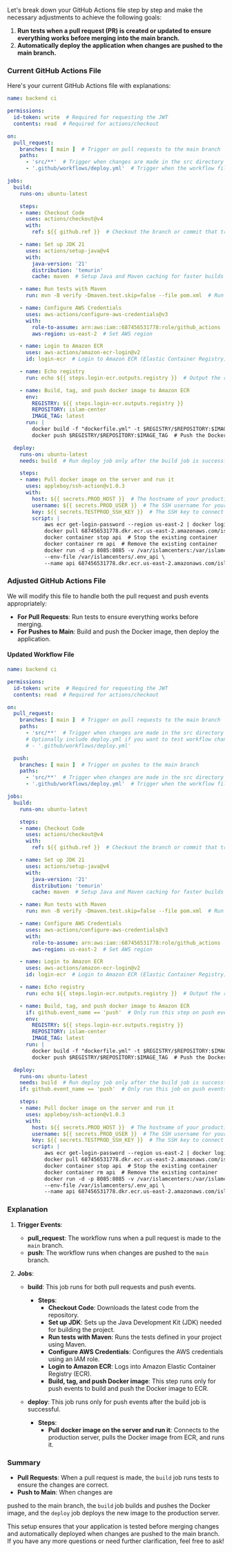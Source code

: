 Let's break down your GitHub Actions file step by step and make the necessary adjustments to achieve the following goals:

1. **Run tests when a pull request (PR) is created or updated to ensure everything works before merging into the main branch.**
2. **Automatically deploy the application when changes are pushed to the main branch.**

### Current GitHub Actions File

Here's your current GitHub Actions file with explanations:

```yaml
name: backend ci

permissions:
  id-token: write  # Required for requesting the JWT
  contents: read  # Required for actions/checkout

on:
  pull_request:
    branches: [ main ]  # Trigger on pull requests to the main branch
    paths:
      - 'src/**'  # Trigger when changes are made in the src directory
      - '.github/workflows/deploy.yml'  # Trigger when the workflow file is changed

jobs:
  build:
    runs-on: ubuntu-latest

    steps:
    - name: Checkout Code
      uses: actions/checkout@v4
      with:
        ref: ${{ github.ref }}  # Checkout the branch or commit that triggered the workflow

    - name: Set up JDK 21
      uses: actions/setup-java@v4
      with:
        java-version: '21'
        distribution: 'temurin'
        cache: maven  # Setup Java and Maven caching for faster builds

    - name: Run tests with Maven
      run: mvn -B verify -Dmaven.test.skip=false --file pom.xml  # Run Maven tests

    - name: Configure AWS Credentials 
      uses: aws-actions/configure-aws-credentials@v3
      with:
        role-to-assume: arn:aws:iam::687456531778:role/github_actions 
        aws-region: us-east-2  # Set AWS region

    - name: Login to Amazon ECR
      uses: aws-actions/amazon-ecr-login@v2
      id: login-ecr  # Login to Amazon ECR (Elastic Container Registry)

    - name: Echo registry
      run: echo ${{ steps.login-ecr.outputs.registry }}  # Output the registry URL for debugging

    - name: Build, tag, and push docker image to Amazon ECR
      env:
        REGISTRY: ${{ steps.login-ecr.outputs.registry }}
        REPOSITORY: islam-center
        IMAGE_TAG: latest
      run: |
        docker build -f "dockerfile.yml" -t $REGISTRY/$REPOSITORY:$IMAGE_TAG .  # Build the Docker image
        docker push $REGISTRY/$REPOSITORY:$IMAGE_TAG  # Push the Docker image to ECR

  deploy:
    runs-on: ubuntu-latest
    needs: build  # Run deploy job only after the build job is successful

    steps:
    - name: Pull docker image on the server and run it
      uses: appleboy/ssh-action@v1.0.3
      with:
        host: ${{ secrets.PROD_HOST }}  # The hostname of your production server
        username: ${{ secrets.PROD_USER }}  # The SSH username for your production server
        key: ${{ secrets.TESTPROD_SSH_KEY }}  # The SSH key to connect to your production server
        script: |
            aws ecr get-login-password --region us-east-2 | docker login --username AWS --password-stdin 687456531778.dkr.ecr.us-east-2.amazonaws.com  # Login to ECR
            docker pull 687456531778.dkr.ecr.us-east-2.amazonaws.com/islam-center:latest  # Pull the latest Docker image
            docker container stop api  # Stop the existing container
            docker container rm api  # Remove the existing container
            docker run -d -p 8085:8085 -v /var/islamcenters:/var/islamcenters \
            --env-file /var/islamcenters/.env_api \
            --name api 687456531778.dkr.ecr.us-east-2.amazonaws.com/islam-center:latest  # Run the new container
```

### Adjusted GitHub Actions File

We will modify this file to handle both the pull request and push events appropriately:

- **For Pull Requests**: Run tests to ensure everything works before merging.
- **For Pushes to Main**: Build and push the Docker image, then deploy the application.

#### Updated Workflow File

```yaml
name: backend ci

permissions:
  id-token: write  # Required for requesting the JWT
  contents: read  # Required for actions/checkout

on:
  pull_request:
    branches: [ main ]  # Trigger on pull requests to the main branch
    paths:
      - 'src/**'  # Trigger when changes are made in the src directory
      # Optionally include deploy.yml if you want to test workflow changes in PRs
      # - '.github/workflows/deploy.yml'  

  push:
    branches: [ main ]  # Trigger on pushes to the main branch
    paths:
      - 'src/**'  # Trigger when changes are made in the src directory
      - '.github/workflows/deploy.yml'  # Trigger when the workflow file is changed

jobs:
  build:
    runs-on: ubuntu-latest

    steps:
    - name: Checkout Code
      uses: actions/checkout@v4
      with:
        ref: ${{ github.ref }}  # Checkout the branch or commit that triggered the workflow

    - name: Set up JDK 21
      uses: actions/setup-java@v4
      with:
        java-version: '21'
        distribution: 'temurin'
        cache: maven  # Setup Java and Maven caching for faster builds

    - name: Run tests with Maven
      run: mvn -B verify -Dmaven.test.skip=false --file pom.xml  # Run Maven tests

    - name: Configure AWS Credentials 
      uses: aws-actions/configure-aws-credentials@v3
      with:
        role-to-assume: arn:aws:iam::687456531778:role/github_actions 
        aws-region: us-east-2  # Set AWS region

    - name: Login to Amazon ECR
      uses: aws-actions/amazon-ecr-login@v2
      id: login-ecr  # Login to Amazon ECR (Elastic Container Registry)

    - name: Echo registry
      run: echo ${{ steps.login-ecr.outputs.registry }}  # Output the registry URL for debugging

    - name: Build, tag, and push docker image to Amazon ECR
      if: github.event_name == 'push'  # Only run this step on push events
      env:
        REGISTRY: ${{ steps.login-ecr.outputs.registry }}
        REPOSITORY: islam-center
        IMAGE_TAG: latest
      run: |
        docker build -f "dockerfile.yml" -t $REGISTRY/$REPOSITORY:$IMAGE_TAG .  # Build the Docker image
        docker push $REGISTRY/$REPOSITORY:$IMAGE_TAG  # Push the Docker image to ECR

  deploy:
    runs-on: ubuntu-latest
    needs: build  # Run deploy job only after the build job is successful
    if: github.event_name == 'push'  # Only run this job on push events

    steps:
    - name: Pull docker image on the server and run it
      uses: appleboy/ssh-action@v1.0.3
      with:
        host: ${{ secrets.PROD_HOST }}  # The hostname of your production server
        username: ${{ secrets.PROD_USER }}  # The SSH username for your production server
        key: ${{ secrets.TESTPROD_SSH_KEY }}  # The SSH key to connect to your production server
        script: |
            aws ecr get-login-password --region us-east-2 | docker login --username AWS --password-stdin 687456531778.dkr.ecr.us-east-2.amazonaws.com  # Login to ECR
            docker pull 687456531778.dkr.ecr.us-east-2.amazonaws.com/islam-center:latest  # Pull the latest Docker image
            docker container stop api  # Stop the existing container
            docker container rm api  # Remove the existing container
            docker run -d -p 8085:8085 -v /var/islamcenters:/var/islamcenters \
            --env-file /var/islamcenters/.env_api \
            --name api 687456531778.dkr.ecr.us-east-2.amazonaws.com/islam-center:latest  # Run the new container
```

### Explanation

1. **Trigger Events**:
   - **pull_request**: The workflow runs when a pull request is made to the `main` branch.
   - **push**: The workflow runs when changes are pushed to the `main` branch.

2. **Jobs**:
   - **build**: This job runs for both pull requests and push events.
     - **Steps**:
       - **Checkout Code**: Downloads the latest code from the repository.
       - **Set up JDK**: Sets up the Java Development Kit (JDK) needed for building the project.
       - **Run tests with Maven**: Runs the tests defined in your project using Maven.
       - **Configure AWS Credentials**: Configures the AWS credentials using an IAM role.
       - **Login to Amazon ECR**: Logs into Amazon Elastic Container Registry (ECR).
       - **Build, tag, and push Docker image**: This step runs only for push events to build and push the Docker image to ECR.

   - **deploy**: This job runs only for push events after the build job is successful.
     - **Steps**:
       - **Pull docker image on the server and run it**: Connects to the production server, pulls the Docker image from ECR, and runs it.

### Summary

- **Pull Requests**: When a pull request is made, the `build` job runs tests to ensure the changes are correct.
- **Push to Main**: When changes are

 pushed to the main branch, the `build` job builds and pushes the Docker image, and the `deploy` job deploys the new image to the production server.

This setup ensures that your application is tested before merging changes and automatically deployed when changes are pushed to the main branch. If you have any more questions or need further clarification, feel free to ask!